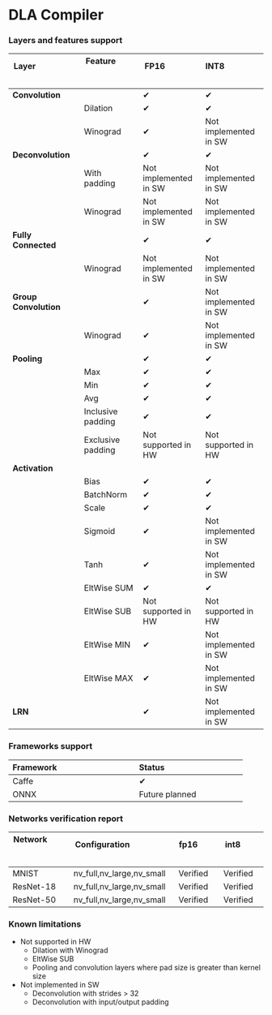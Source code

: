 # DLA Compiler

### Layers and features support

|Layer &nbsp; &nbsp; &nbsp; &nbsp; &nbsp; &nbsp; &nbsp; &nbsp; &nbsp; &nbsp; &nbsp; &nbsp; &nbsp; &nbsp; &nbsp; &nbsp; &nbsp; &nbsp; &nbsp; &nbsp;|Feature &nbsp; &nbsp; &nbsp; &nbsp; &nbsp; &nbsp; &nbsp; &nbsp; &nbsp; &nbsp; &nbsp; &nbsp; &nbsp; &nbsp; &nbsp; &nbsp; &nbsp; &nbsp;|FP16 &nbsp; &nbsp; &nbsp; &nbsp; &nbsp; &nbsp; &nbsp; &nbsp; &nbsp;|INT8 &nbsp; &nbsp; &nbsp; &nbsp; &nbsp; &nbsp; &nbsp; &nbsp; &nbsp;|
|-----------|---------------|-------|-------|
|**Convolution**||&#10004;|&#10004;|
||Dilation|&#10004;|&#10004;|
||Winograd|&#10004;|Not implemented in SW|
|**Deconvolution**||&#10004;|&#10004;|
||With padding|Not implemented in SW|Not implemented in SW|
||Winograd|Not implemented in SW|Not implemented in SW|
|**Fully Connected**||&#10004;|&#10004;|
||Winograd|Not implemented in SW|Not implemented in SW|
|**Group Convolution**||&#10004;|Not implemented in SW|
||Winograd|&#10004;|Not implemented in SW|
|**Pooling**||&#10004;|&#10004;|
||Max|&#10004;|&#10004;|
||Min|&#10004;|&#10004;|
||Avg|&#10004;|&#10004;|
||Inclusive padding|&#10004;|&#10004;|
||Exclusive padding|Not supported in HW| Not supported in HW|
|**Activation**||||
||Bias|&#10004;|&#10004;|
||BatchNorm|&#10004;|&#10004;|
||Scale|&#10004;|&#10004;|
||Sigmoid|&#10004;|Not implemented in SW|
||Tanh|&#10004;|Not implemented in SW|
||EltWise SUM|&#10004;|&#10004;|
||EltWise SUB|Not supported in HW|Not supported in HW|
||EltWise MIN|&#10004;|Not implemented in SW|
||EltWise MAX|&#10004;|Not implemented in SW|
|**LRN**||&#10004;|Not implemented in SW|

### Frameworks support

|Framework &nbsp; &nbsp; &nbsp; &nbsp; &nbsp; &nbsp; &nbsp; &nbsp; &nbsp; &nbsp; &nbsp; &nbsp; &nbsp; &nbsp; &nbsp; &nbsp; &nbsp;|Status &nbsp; &nbsp; &nbsp; &nbsp; &nbsp; &nbsp; &nbsp; &nbsp; &nbsp; &nbsp; &nbsp; &nbsp; &nbsp; &nbsp; &nbsp; &nbsp; &nbsp;|
|---------|-------|
|Caffe|&#10004;|
|ONNX|Future planned|

### Networks verification report
 
|Network &nbsp; &nbsp; &nbsp; &nbsp; &nbsp; &nbsp; &nbsp; &nbsp; &nbsp; &nbsp; &nbsp; &nbsp; &nbsp; &nbsp; &nbsp; &nbsp; &nbsp;|Configuration &nbsp; &nbsp; &nbsp; &nbsp; &nbsp; &nbsp; &nbsp; &nbsp; &nbsp; &nbsp; &nbsp; &nbsp; &nbsp;|fp16 &nbsp; &nbsp; &nbsp; &nbsp; &nbsp; &nbsp; &nbsp; &nbsp; &nbsp; |int8 &nbsp; &nbsp; &nbsp; &nbsp; &nbsp; &nbsp; &nbsp; &nbsp; &nbsp; |
|-------|----|----|----|
|MNIST|nv_full,nv_large,nv_small|Verified|Verified|
|ResNet-18|nv_full,nv_large,nv_small|Verified|Verified|
|ResNet-50|nv_full,nv_large,nv_small|Verified|Verified|

### Known limitations
- Not supported in HW
    - Dilation with Winograd
    - EltWise SUB
    - Pooling and convolution layers where pad size is greater than kernel size
- Not implemented in SW
    - Deconvolution with strides > 32
    - Deconvolution with input/output padding
 

